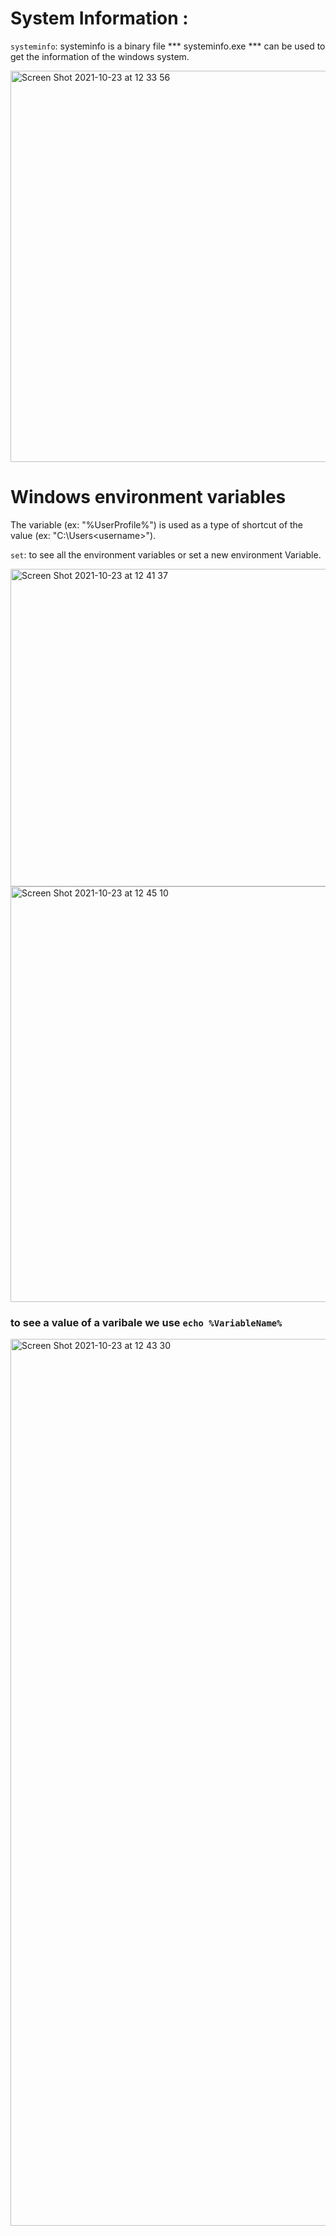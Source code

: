 # System Information :
```systeminfo```: systeminfo is a binary file *** systeminfo.exe *** can be used to get the information of the windows system.

<img width="626" alt="Screen Shot 2021-10-23 at 12 33 56" src="https://user-images.githubusercontent.com/92652606/138553055-a79c8952-e5b6-4835-8d28-1a18f25f1e61.png">


# Windows environment variables

<h>The variable (ex: "%UserProfile%") is used as a type of shortcut of the value (ex: "C:\Users\<username>").</h>

```set```: to see all the environment variables or set a new environment Variable.

  
<img width="508" alt="Screen Shot 2021-10-23 at 12 41 37" src="https://user-images.githubusercontent.com/92652606/138553089-e33f7824-57f3-4a14-b9dd-3dc6cc0b1d4c.png">


<img width="665" alt="Screen Shot 2021-10-23 at 12 45 10" src="https://user-images.githubusercontent.com/92652606/138553097-1427d313-1e6f-42a9-9695-3f8387518165.png">


### to see a value of a varibale we use ``` echo %VariableName% ```

<img width="1419" alt="Screen Shot 2021-10-23 at 12 43 30" src="https://user-images.githubusercontent.com/92652606/138553105-6bdc45e8-2a44-4450-bb85-2e649b8bca86.png">



